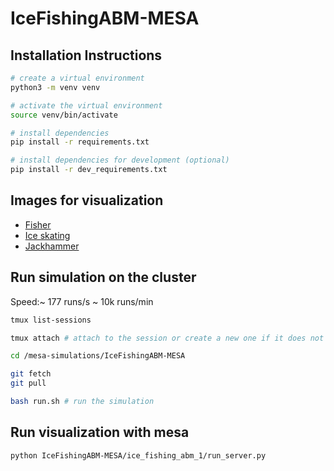 # IceFishingABM-MESA

## Installation Instructions

```bash
# create a virtual environment
python3 -m venv venv

# activate the virtual environment
source venv/bin/activate

# install dependencies
pip install -r requirements.txt

# install dependencies for development (optional)
pip install -r dev_requirements.txt

```

## Images for visualization

* [Fisher](https://www.svgrepo.com/svg/36567/fisher)
* [Ice skating](https://www.svgrepo.com/svg/116117/ice-skating)
* [Jackhammer](https://www.svgrepo.com/svg/233732/jackhammer)

## Run simulation on the cluster

Speed:~ 177 runs/s ~ 10k runs/min

```bash
tmux list-sessions 

tmux attach # attach to the session or create a new one if it does not exist: tmux

cd /mesa-simulations/IceFishingABM-MESA

git fetch
git pull

bash run.sh # run the simulation

```


## Run visualization with mesa
```bash
python IceFishingABM-MESA/ice_fishing_abm_1/run_server.py 
```